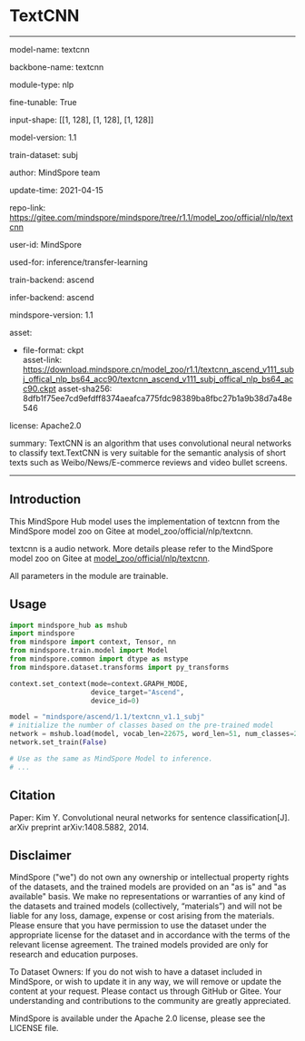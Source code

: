 # TextCNN

---

model-name: textcnn

backbone-name: textcnn

module-type: nlp

fine-tunable: True

input-shape: [[1, 128], [1, 128], [1, 128]]

model-version: 1.1

train-dataset: subj

author: MindSpore team

update-time: 2021-04-15

repo-link: <https://gitee.com/mindspore/mindspore/tree/r1.1/model_zoo/official/nlp/textcnn>

user-id: MindSpore

used-for: inference/transfer-learning

train-backend: ascend

infer-backend: ascend

mindspore-version: 1.1

asset:

  -
    file-format: ckpt  
    asset-link: <https://download.mindspore.cn/model_zoo/r1.1/textcnn_ascend_v111_subj_offical_nlp_bs64_acc90/textcnn_ascend_v111_subj_offical_nlp_bs64_acc90.ckpt>
    asset-sha256: 8dfb1f75ee7cd9efdff8374aeafca775fdc98389ba8fbc27b1a9b38d7a48e546

license: Apache2.0

summary: TextCNN is an algorithm that uses convolutional neural networks to classify text.TextCNN is very suitable for the semantic analysis of short texts such as Weibo/News/E-commerce reviews and video bullet screens.

---

## Introduction

This MindSpore Hub model uses the implementation of textcnn from the MindSpore model zoo on Gitee at model_zoo/official/nlp/textcnn.

textcnn is a audio network. More details please refer to the MindSpore model zoo on Gitee at [model_zoo/official/nlp/textcnn](https://gitee.com/mindspore/mindspore/blob/r1.1/model_zoo/official/nlp/textcnn/README.md).

All parameters in the module are trainable.

## Usage

```python
import mindspore_hub as mshub
import mindspore
from mindspore import context, Tensor, nn
from mindspore.train.model import Model
from mindspore.common import dtype as mstype
from mindspore.dataset.transforms import py_transforms

context.set_context(mode=context.GRAPH_MODE,
                    device_target="Ascend",
                    device_id=0)

model = "mindspore/ascend/1.1/textcnn_v1.1_subj"
# initialize the number of classes based on the pre-trained model
network = mshub.load(model, vocab_len=22675, word_len=51, num_classes=2, vec_length=40)
network.set_train(False)

# Use as the same as MindSpore Model to inference.
# ...
```

## Citation

Paper: Kim Y. Convolutional neural networks for sentence classification[J]. arXiv preprint arXiv:1408.5882, 2014.

## Disclaimer

MindSpore ("we") do not own any ownership or intellectual property rights of the datasets, and the trained models are provided on an "as is" and "as available" basis. We make no representations or warranties of any kind of the datasets and trained models (collectively, “materials”) and will not be liable for any loss, damage, expense or cost arising from the materials. Please ensure that you have permission to use the dataset under the appropriate license for the dataset and in accordance with the terms of the relevant license agreement. The trained models provided are only for research and education purposes.

To Dataset Owners: If you do not wish to have a dataset included in MindSpore, or wish to update it in any way, we will remove or update the content at your request. Please contact us through GitHub or Gitee. Your understanding and contributions to the community are greatly appreciated.

MindSpore is available under the Apache 2.0 license, please see the LICENSE file.